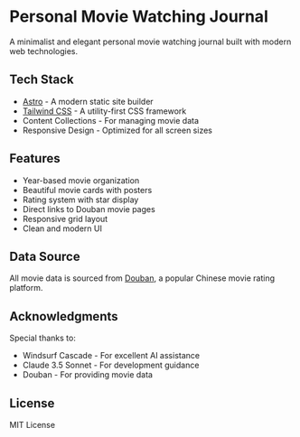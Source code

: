 # Personal Movie Watching Journal

A minimalist and elegant personal movie watching journal built with modern web technologies.

## Tech Stack

- [Astro](https://astro.build/) - A modern static site builder
- [Tailwind CSS](https://tailwindcss.com/) - A utility-first CSS framework
- Content Collections - For managing movie data
- Responsive Design - Optimized for all screen sizes

## Features

- Year-based movie organization
- Beautiful movie cards with posters
- Rating system with star display
- Direct links to Douban movie pages
- Responsive grid layout
- Clean and modern UI

## Data Source

All movie data is sourced from [Douban](https://douban.com/), a popular Chinese movie rating platform.

## Acknowledgments

Special thanks to:
- Windsurf Cascade - For excellent AI assistance
- Claude 3.5 Sonnet - For development guidance
- Douban - For providing movie data

## License

MIT License
